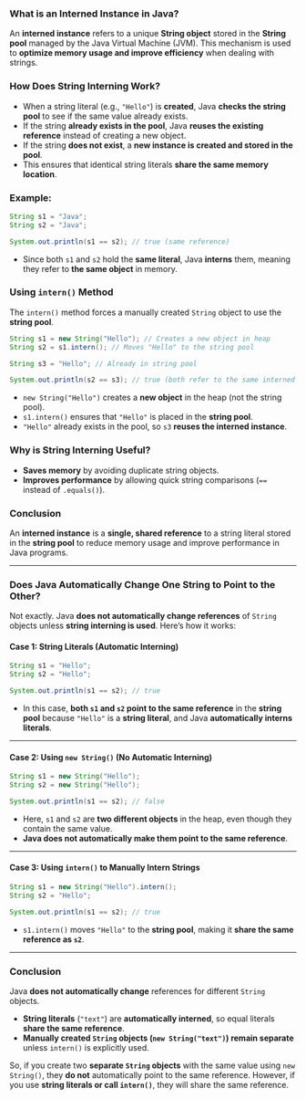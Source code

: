### **What is an Interned Instance in Java?**
An **interned instance** refers to a unique **String object** stored in the **String pool** managed by the Java Virtual Machine (JVM). This mechanism is used to **optimize memory usage and improve efficiency** when dealing with strings.

### **How Does String Interning Work?**
- When a string literal (e.g., `"Hello"`) is **created**, Java **checks the string pool** to see if the same value already exists.
- If the string **already exists in the pool**, Java **reuses the existing reference** instead of creating a new object.
- If the string **does not exist**, a **new instance is created and stored in the pool**.
- This ensures that identical string literals **share the same memory location**.

### **Example:**
```java
String s1 = "Java"; 
String s2 = "Java"; 

System.out.println(s1 == s2); // true (same reference)
```
- Since both `s1` and `s2` hold the **same literal**, Java **interns** them, meaning they refer to **the same object** in memory.

### **Using `intern()` Method**
The `intern()` method forces a manually created `String` object to use the **string pool**.

```java
String s1 = new String("Hello"); // Creates a new object in heap
String s2 = s1.intern(); // Moves "Hello" to the string pool

String s3 = "Hello"; // Already in string pool

System.out.println(s2 == s3); // true (both refer to the same interned instance)
```
- `new String("Hello")` creates a **new object** in the heap (not the string pool).
- `s1.intern()` ensures that `"Hello"` is placed in the **string pool**.
- `"Hello"` already exists in the pool, so `s3` **reuses the interned instance**.

### **Why is String Interning Useful?**
- **Saves memory** by avoiding duplicate string objects.
- **Improves performance** by allowing quick string comparisons (`==` instead of `.equals()`).

### **Conclusion**
An **interned instance** is a **single, shared reference** to a string literal stored in the **string pool** to reduce memory usage and improve performance in Java programs.

---
### **Does Java Automatically Change One String to Point to the Other?**
Not exactly. Java **does not automatically change references** of `String` objects unless **string interning is used**. Here’s how it works:

#### **Case 1: String Literals (Automatic Interning)**
```java
String s1 = "Hello";
String s2 = "Hello";

System.out.println(s1 == s2); // true
```
- In this case, **both `s1` and `s2` point to the same reference** in the **string pool** because `"Hello"` is a **string literal**, and Java **automatically interns literals**.

---

#### **Case 2: Using `new String()` (No Automatic Interning)**
```java
String s1 = new String("Hello");
String s2 = new String("Hello");

System.out.println(s1 == s2); // false
```
- Here, `s1` and `s2` are **two different objects** in the heap, even though they contain the same value.
- **Java does not automatically make them point to the same reference**.

---

#### **Case 3: Using `intern()` to Manually Intern Strings**
```java
String s1 = new String("Hello").intern();
String s2 = "Hello";

System.out.println(s1 == s2); // true
```
- `s1.intern()` moves `"Hello"` to the **string pool**, making it **share the same reference as `s2`**.

---

### **Conclusion**
Java **does not automatically change** references for different `String` objects.  
- **String literals** (`"text"`) are **automatically interned**, so equal literals **share the same reference**.
- **Manually created `String` objects (`new String("text")`) remain separate** unless `intern()` is explicitly used.

So, if you create two **separate `String` objects** with the same value using `new String()`, they **do not** automatically point to the same reference. However, if you use **string literals or call `intern()`**, they will share the same reference.